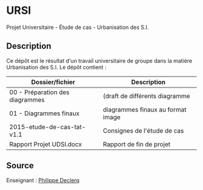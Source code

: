 # URSI
Projet Universitaire - Étude de cas - Urbanisation des S.I.

## Description
Ce dépôt est le résultat d'un travail universitaire de groupe dans la matière Urbanisation des S.I.
Le dépôt contient : 

Dossier/fichier     |   Description
--------|------
00 - Préparation des diagrammes   | (draft de différents diagramme
01 - Diagrammes finaux | diagrammes finaux au format image
2015-etude-de-cas-tat-v1.1 | Consignes de l'étude de cas
Rapport Projet UDSI.docx | Rapport de fin de projet 

## Source
Enseignant : [Philippe Declerq](http://declercq.e-monsite.com/)
